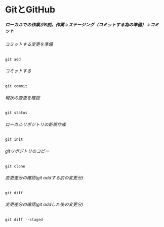 # GitとGitHub
##### ローカルでの作業が8割。作業→ステージング（コミットする為の準備）→コミット

###### コミットする変更を準備

`git add`

###### コミットする

`git commit` 

###### 現状の変更を確認

`git status`

###### ローカルリポジトリの新規作成

`git init`

###### gitリポジトリのコピー

`git clone`

###### 変更差分の確認(git addする前の変更分)

`git diff`

###### 変更差分の確認(git addした後の変更分)

`git diff --staged`
